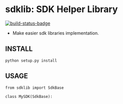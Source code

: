 sdklib: SDK Helper Library
==========================

[![build-status-badge]][build-status]

- Make easier sdk libraries implementation.


## INSTALL

```
python setup.py install
```

## USAGE

```
from sdklib import SdkBase

class MySDK(SdkBase):
```



[build-status-badge]: https://travis-ci.org/ivanprjcts/sdklib.svg?branch=v1.0
[build-status]: https://travis-ci.org/ivanprjcts/sdklib
